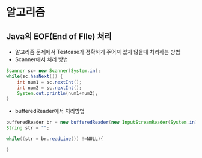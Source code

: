 # 알고리즘

## Java의 EOF(End of FIle) 처리 
- 알고리즘 문제에서 Testcase가 정확하게 주어져 있지 않을때 처리하는 방법
- Scanner에서 처리 방법

```java
Scanner sc= new Scanner(System.in);
while(sc.hasNext()) {
	int num1 = sc.nextInt();
	int num2 = sc.nextInt();
	System.out.println(num1+num2);
}
```


- bufferedReader에서 처리방법

```java
bufferedReader br = new bufferedReader(new InputStreamReader(System.in));
String str = "";

while((str = br.readLine()) !=NULL){

}

```
